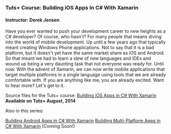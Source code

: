 ### Tuts+ Course: Building iOS Apps In C# With Xamarin
#### Instructor: Derek Jensen

Have you ever wanted to push your development career to new heights as a C# developer?  Of course, who hasn't?  For many people that means diving into the world of mobile development. Up until a few years ago that typically meant creating Windows Phone applications. Not to say that it is a bad platform, but it doesn't yet have the same market share as iOS and Android. So that meant we had to learn a slew of new languages and IDEs and wound up being a very daunting task that not everyone was ready for. Until now. With the advent of Xamarin, we can now write mobile applications that target multiple platforms in a single language using tools that we are already comfortable with. If you are anything like me, you are already excited. Want to hear more?  Let's get to it.

Source files for the Tuts+ course: [Building iOS Apps in C# With Xamarin](https://courses.tutsplus.com/courses/)
**Available on Tuts+ August, 2014**

Also in this series:

[Building Android Apps in C# With Xamarin](https://courses.tutsplus.com/courses/building-android-apps-in-c-with-xamarin)
[Building Multi-Platform Apps in C# With Xamarin](https://courses.tutsplus.com/courses/) (Coming Soon!)